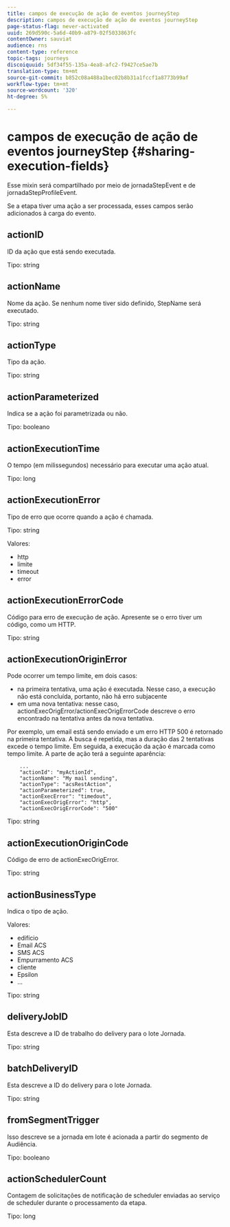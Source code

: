```yaml
---
title: campos de execução de ação de eventos journeyStep
description: campos de execução de ação de eventos journeyStep
page-status-flag: never-activated
uuid: 269d590c-5a6d-40b9-a879-02f5033863fc
contentOwner: sauviat
audience: rns
content-type: reference
topic-tags: journeys
discoiquuid: 5df34f55-135a-4ea8-afc2-f9427ce5ae7b
translation-type: tm+mt
source-git-commit: b852c08a488a1bec02b8b31a1fccf1a8773b99af
workflow-type: tm+mt
source-wordcount: '320'
ht-degree: 5%

---
```



# campos de execução de ação de eventos journeyStep {#sharing-execution-fields}

Esse mixin será compartilhado por meio de jornadaStepEvent e de jornadaStepProfileEvent.

Se a etapa tiver uma ação a ser processada, esses campos serão adicionados à carga do evento.

## actionID

ID da ação que está sendo executada.

Tipo: string

## actionName

Nome da ação. Se nenhum nome tiver sido definido, StepName será executado.

Tipo: string

## actionType

Tipo da ação.

Tipo: string

## actionParameterized

Indica se a ação foi parametrizada ou não.

Tipo: booleano

## actionExecutionTime

O tempo (em milissegundos) necessário para executar uma ação atual.

Tipo: long

## actionExecutionError

Tipo de erro que ocorre quando a ação é chamada.

Tipo: string

Valores:
* http
* limite
* timeout
* error

## actionExecutionErrorCode

Código para erro de execução de ação. Apresente se o erro tiver um código, como um HTTP.

Tipo: string

## actionExecutionOriginError

Pode ocorrer um tempo limite, em dois casos:

* na primeira tentativa, uma ação é executada. Nesse caso, a execução não está concluída, portanto, não há erro subjacente
* em uma nova tentativa: nesse caso, actionExecOrigError/actionExecOrigErrorCode descreve o erro encontrado na tentativa antes da nova tentativa.

Por exemplo, um email está sendo enviado e um erro HTTP 500 é retornado na primeira tentativa. A busca é repetida, mas a duração das 2 tentativas excede o tempo limite. Em seguida, a execução da ação é marcada como tempo limite. A parte de ação terá a seguinte aparência:

```
    ...
    "actionId": "myActionId",
    "actionName": "My mail sending",
    "actionType": "acsRestAction",
    "actionParameterized": true,
    "actionExecError": "timedout",
    "actionExecOrigError": "http",
    "actionExecOrigErrorCode": "500"
```

Tipo: string

## actionExecutionOriginCode

Código de erro de actionExecOrigError.

Tipo: string

## actionBusinessType

Indica o tipo de ação.

Valores:

* edifício
* Email ACS
* SMS ACS
* Empurramento ACS
* cliente
* Epsilon
* ...

Tipo: string

## deliveryJobID

Esta descreve a ID de trabalho do delivery para o lote Jornada.

Tipo: string

## batchDeliveryID

Esta descreve a ID do delivery para o lote Jornada.

Tipo: string

## fromSegmentTrigger

Isso descreve se a jornada em lote é acionada a partir do segmento de Audiência.

Tipo: booleano

## actionSchedulerCount

Contagem de solicitações de notificação de scheduler enviadas ao serviço de scheduler durante o processamento da etapa.

Tipo: long

